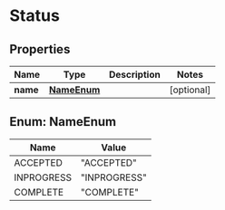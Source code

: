 
# Status

## Properties
Name | Type | Description | Notes
------------ | ------------- | ------------- | -------------
**name** | [**NameEnum**](#NameEnum) |  |  [optional]


<a name="NameEnum"></a>
## Enum: NameEnum
Name | Value
---- | -----
ACCEPTED | &quot;ACCEPTED&quot;
INPROGRESS | &quot;INPROGRESS&quot;
COMPLETE | &quot;COMPLETE&quot;




